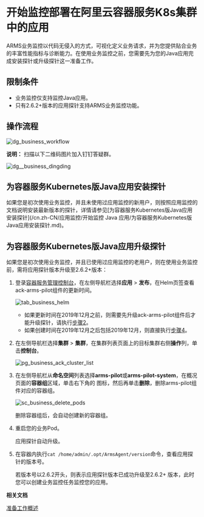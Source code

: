 # 开始监控部署在阿里云容器服务K8s集群中的应用

ARMS业务监控以代码无侵入的方式，可视化定义业务请求，并为您提供贴合业务的丰富性能指标与诊断能力。在使用业务监控之前，您需要先为您的Java应用完成安装探针或升级探针这一准备工作。

## 限制条件

-   业务监控仅支持监控Java应用。
-   只有2.6.2+版本的应用探针支持ARMS业务监控功能。

## 操作流程

![dg_business_workflow](https://static-aliyun-doc.oss-accelerate.aliyuncs.com/assets/img/zh-CN/7067197951/p103004.png)

**说明：** 扫描以下二维码图片加入钉钉答疑群。

![dg__business_dingding](https://static-aliyun-doc.oss-accelerate.aliyuncs.com/assets/img/zh-CN/7067197951/p92785.png)

## 为容器服务Kubernetes版Java应用安装探针

如果您是初次使用业务监控，并且未使用过应用监控的新用户，则按照应用监控的文档说明安装最新版本的探针，详情请参见[为容器服务Kubernetes版Java应用安装探针](/cn.zh-CN/应用监控/开始监控 Java 应用/为容器服务Kubernetes版Java应用安装探针.md)。

## 为容器服务Kubernetes版Java应用升级探针

如果您是初次使用业务监控，并且已使用过应用监控的老用户，则在使用业务监控前，需将应用探针版本升级至2.6.2+版本：

1.  登录[容器服务管理控制台](https://cs.console.aliyun.com)，在左侧导航栏选择**应用** \> **发布**，在Helm页签查看ack-arms-pilot组件的更新时间。

    ![tab_business_helm](https://static-aliyun-doc.oss-accelerate.aliyuncs.com/assets/img/zh-CN/4067197951/p93070.png)

    -   如果更新时间在2019年12月之前，则需要先升级ack-arms-pilot组件后才能升级探针，请执行[步骤](#step_zth_q9r_1kt)[2](#step_zth_q9r_1kt)。
    -   如果创建时间在2019年12月之后包括2019年12月，则直接执行[步骤](#step_ud6_l2w_izu)[4](#step_ud6_l2w_izu)。
2.  在左侧导航栏选择**集群** \> **集群**，在集群列表页面上的目标集群右侧**操作**列，单击**控制台**。

    ![pg_business_ack_cluster_list](https://static-aliyun-doc.oss-accelerate.aliyuncs.com/assets/img/zh-CN/4067197951/p91060.png)

3.  在左侧导航栏从**命名空间**列表选择**arms-pilot**或**arms-pilot-system**，在概况页面的**容器组**区域，单击右下角的 图标，然后再单击**删除**，删除arms-pilot组件对应的容器组。

    ![sc_business_delete_pods](https://static-aliyun-doc.oss-accelerate.aliyuncs.com/assets/img/zh-CN/4067197951/p91078.png)



    删除容器组后，会自动创建新的容器组。

4.  重启您的业务Pod。

    应用探针自动升级。

5.  在容器内执行`cat /home/admin/.opt/ArmsAgent/version`命令，查看应用探针的版本号。

    若版本号以2.6.2开头，则表示应用探针版本已成功升级至2.6.2+ 版本，此时您可以创建业务监控任务监控您的应用。


**相关文档**  


[准备工作概述](/cn.zh-CN/业务监控/接入指南（Java应用）/准备工作概述.md)

